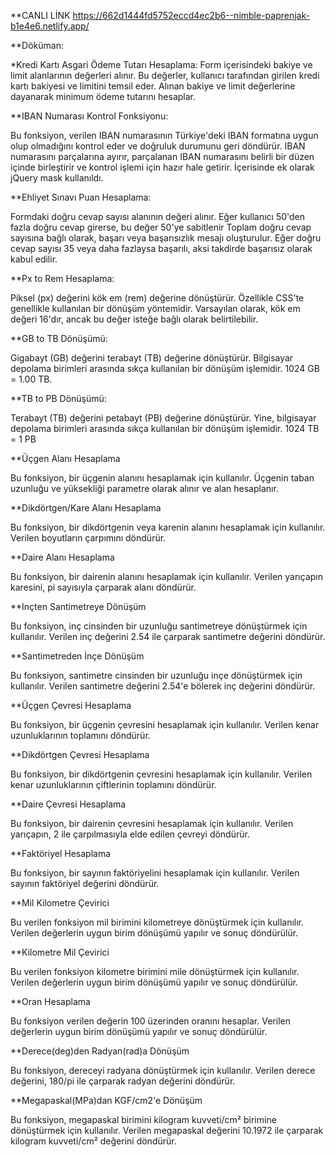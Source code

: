 **CANLI LİNK
https://662d1444fd5752eccd4ec2b6--nimble-paprenjak-b1e4e6.netlify.app/

**Döküman:

*Kredi Kartı Asgari Ödeme Tutarı Hesaplama:
Form içerisindeki bakiye ve limit alanlarının değerleri alınır. Bu değerler, kullanıcı tarafından girilen kredi kartı bakiyesi ve limitini temsil eder.
Alınan bakiye ve limit değerlerine dayanarak minimum ödeme tutarını hesaplar.

**IBAN Numarası Kontrol Fonksiyonu:

Bu fonksiyon, verilen IBAN numarasının Türkiye'deki IBAN formatına uygun olup olmadığını kontrol eder ve doğruluk durumunu geri döndürür.
IBAN numarasını parçalarına ayırır, parçalanan IBAN numarasını belirli bir düzen içinde birleştirir ve kontrol işlemi için hazır hale getirir.
İçerisinde ek olarak jQuery mask kullanıldı.

**Ehliyet Sınavı Puan Hesaplama:

Formdaki doğru cevap sayısı alanının değeri alınır.
Eğer kullanıcı 50'den fazla doğru cevap girerse, bu değer 50'ye sabitlenir
Toplam doğru cevap sayısına bağlı olarak, başarı veya başarısızlık mesajı oluşturulur. Eğer doğru cevap sayısı 35 veya daha fazlaysa başarılı, aksi takdirde başarısız olarak kabul edilir.

**Px to Rem Hesaplama:

Piksel (px) değerini kök em (rem) değerine dönüştürür. Özellikle CSS'te genellikle kullanılan bir dönüşüm yöntemidir. Varsayılan olarak, kök em değeri 16'dır, ancak bu değer isteğe bağlı olarak belirtilebilir.

**GB to TB Dönüşümü: 

Gigabayt (GB) değerini terabayt (TB) değerine dönüştürür. Bilgisayar depolama birimleri arasında sıkça kullanılan bir dönüşüm işlemidir. 1024 GB = 1.00 TB.

**TB to PB Dönüşümü: 

Terabayt (TB) değerini petabayt (PB) değerine dönüştürür. Yine, bilgisayar depolama birimleri arasında sıkça kullanılan bir dönüşüm işlemidir. 1024 TB = 1 PB

**Üçgen Alanı Hesaplama

Bu fonksiyon, bir üçgenin alanını hesaplamak için kullanılır. Üçgenin taban uzunluğu ve yüksekliği parametre olarak alınır ve alan hesaplanır.

**Dikdörtgen/Kare Alanı Hesaplama

Bu fonksiyon, bir dikdörtgenin veya karenin alanını hesaplamak için kullanılır. Verilen boyutların çarpımını döndürür.

**Daire Alanı Hesaplama

Bu fonksiyon, bir dairenin alanını hesaplamak için kullanılır. Verilen yarıçapın karesini, pi sayısıyla çarparak alanı döndürür.

**Inçten Santimetreye Dönüşüm

Bu fonksiyon, inç cinsinden bir uzunluğu santimetreye dönüştürmek için kullanılır. Verilen inç değerini 2.54 ile çarparak santimetre değerini döndürür.

**Santimetreden İnçe Dönüşüm

Bu fonksiyon, santimetre cinsinden bir uzunluğu inçe dönüştürmek için kullanılır. Verilen santimetre değerini 2.54'e bölerek inç değerini döndürür.

**Üçgen Çevresi Hesaplama

Bu fonksiyon, bir üçgenin çevresini hesaplamak için kullanılır. Verilen kenar uzunluklarının toplamını döndürür.

**Dikdörtgen Çevresi Hesaplama

Bu fonksiyon, bir dikdörtgenin çevresini hesaplamak için kullanılır. Verilen kenar uzunluklarının çiftlerinin toplamını döndürür.

**Daire Çevresi Hesaplama

Bu fonksiyon, bir dairenin çevresini hesaplamak için kullanılır. Verilen yarıçapın, 2 ile çarpılmasıyla elde edilen çevreyi döndürür.

**Faktöriyel Hesaplama

Bu fonksiyon, bir sayının faktöriyelini hesaplamak için kullanılır. Verilen sayının faktöriyel değerini döndürür.

**Mil Kilometre Çevirici

Bu verilen fonksiyon mil birimini kilometreye dönüştürmek için kullanılır. Verilen değerlerin uygun birim dönüşümü yapılır ve sonuç döndürülür.

**Kilometre Mil Çevirici

Bu verilen fonksiyon kilometre birimini mile dönüştürmek için kullanılır. Verilen değerlerin uygun birim dönüşümü yapılır ve sonuç döndürülür.

**Oran Hesaplama

Bu fonksiyon verilen değerin 100 üzerinden oranını hesaplar. Verilen değerlerin uygun birim dönüşümü yapılır ve sonuç döndürülür.

**Derece(deg)den Radyan(rad)a Dönüşüm

Bu fonksiyon, dereceyi radyana dönüştürmek için kullanılır. Verilen derece değerini, 180/pi ile çarparak radyan değerini döndürür.

**Megapaskal(MPa)dan KGF/cm2'e Dönüşüm

Bu fonksiyon, megapaskal birimini kilogram kuvveti/cm² birimine dönüştürmek için kullanılır. Verilen megapaskal değerini 10.1972 ile çarparak kilogram kuvveti/cm² değerini döndürür.



